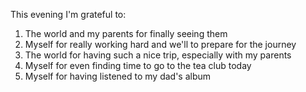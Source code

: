 This evening I'm grateful to:
1. The world and my parents for finally seeing them
2. Myself for really working hard and we'll to prepare for the journey
3. The world for having such a nice trip, especially with my parents
4. Myself for even finding time to go to the tea club today
5. Myself for having listened to my dad's album
